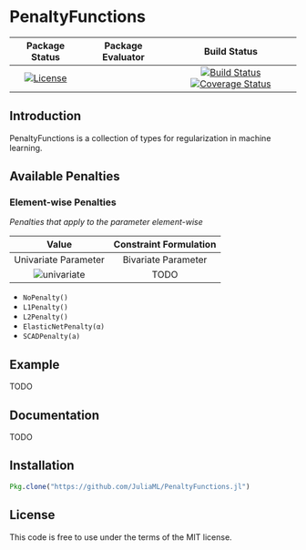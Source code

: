 # PenaltyFunctions

| **Package Status** | **Package Evaluator** | **Build Status** |
|:------------------:|:---------------------:|:----------------:|
| [![License](http://img.shields.io/badge/license-MIT-brightgreen.svg?style=flat)](LICENSE.md) | | [![Build Status](https://travis-ci.org/JuliaML/PenaltyFunctions.jl.svg?branch=master)](https://travis-ci.org/JuliaML/PenaltyFunctions.jl) [![Coverage Status](https://coveralls.io/repos/github/JuliaML/PenaltyFunctions.jl/badge.svg?branch=josh)](https://coveralls.io/github/JuliaML/PenaltyFunctions.jl?branch=josh)|


## Introduction
PenaltyFunctions is a collection of types for regularization in machine learning.

## Available Penalties



### Element-wise Penalties
*Penalties that apply to the parameter element-wise*


| **Value** | **Constraint Formulation** |
|:---------:|:--------------------------:|
| Univariate Parameter | Bivariate Parameter |
|![univariate](https://cloud.githubusercontent.com/assets/8075494/20890409/c778e6f2-bad4-11e6-9485-6886b84b741e.png) | TODO



- `NoPenalty()`
- `L1Penalty()`
- `L2Penalty()`
- `ElasticNetPenalty(α)`
- `SCADPenalty(a)`


<!-- ### Array Penalties
*Penalties that need to be evaluated on the entire parameter*

- `NuclearNormPenalty(λ)`
- `MahalanobisPenalty(λ, C)`
- `GroupLassoPenalty(λ)`

```julia
Θ = randn(10, 5)

p = NuclearNormPenalty(.1)

value(p, Θ)
prox(p, Θ)
prox!(p, Θ)
``` -->


## Example
TODO

## Documentation
TODO

## Installation
```julia
Pkg.clone("https://github.com/JuliaML/PenaltyFunctions.jl")
```

## License
This code is free to use under the terms of the MIT license.
